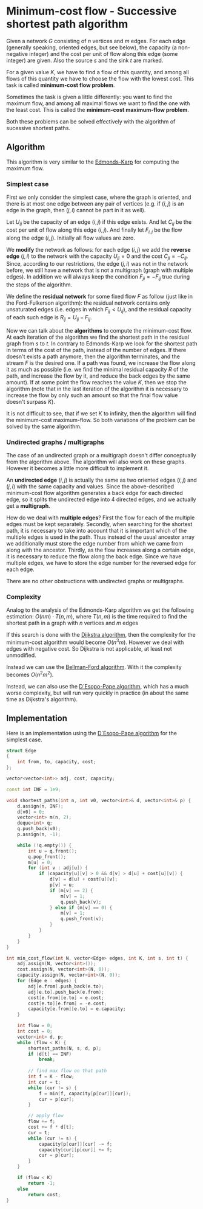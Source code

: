 <!--?title Minimum-cost flow - Successive shortest path algorithm -->
# Minimum-cost flow - Successive shortest path algorithm

Given a network $G$ consisting of $n$ vertices and $m$ edges.
For each edge (generally speaking, oriented edges, but see below), the capacity (a non-negative integer) and the cost per unit of flow along this edge (some integer) are given.
Also the source $s$ and the sink $t$ are marked.

For a given value $K$, we have to find a flow of this quantity, and among all flows of this quantity we have to choose the flow with the lowest cost.
This task is called **minimum-cost flow problem**.

Sometimes the task is given a little differently:
you want to find the maximum flow, and among all maximal flows we want to find the one with the least cost.
This is called the **minimum-cost maximum-flow problem**.

Both these problems can be solved effectively with the algorithm of sucessive shortest paths.

## Algorithm

This algorithm is very similar to the [Edmonds-Karp](./graph/edmonds_karp.html) for computing the maximum flow.

### Simplest case

First we only consider the simplest case, where the graph is oriented, and there is at most one edge between any pair of vertices (e.g. if $(i, j)$ is an edge in the graph, then $(j, i)$ cannot be part in it as well).

Let $U_{i j}$ be the capacity of an edge $(i, j)$ if this edge exists.
And let $C_{i j}$ be the cost per unit of flow along this edge $(i, j)$.
And finally let $F_{i, j}$ be the flow along the edge $(i, j)$.
Initially all flow values are zero.

We **modify** the network as follows:
for each edge $(i, j)$ we add the **reverse edge** $(j, i)$ to the network with the capacity $U_{j i} = 0$ and the cost $C_{j i} = -C_{i j}$.
Since, according to our restrictions, the edge $(j, i)$ was not in the network before, we still have a network that is not a multigraph (graph with multiple edges).
In addition we will always keep the condition $F_{j i} = -F_{i j}$ true during the steps of the algorithm.

We define the **residual network** for some fixed flow $F$ as follow (just like in the Ford-Fulkerson algorithm):
the residual network contains only unsaturated edges (i.e. edges in which $F_{i j} < U_{i j}$), and the residual capacity of each such edge is $R_{i j} = U_{i j} - F_{i j}$.

Now we can talk about the **algorithms** to compute the minimum-cost flow.
At each iteration of the algorithm we find the shortest path in the residual graph from $s$ to $t$.
In contrary to Edmonds-Karp we look for the shortest path in terms of the cost of the path, instead of the number of edges.
If there doesn't exists a path anymore, then the algorithm terminates, and the stream $F$ is the desired one.
If a path was found, we increase the flow along it as much as possible (i.e. we find the minimal residual capacity $R$ of the path, and increase the flow by it, and reduce the back edges by the same amount).
If at some point the flow reaches the value $K$, then we stop the algorithm (note that in the last iteration of the algorithm it is necessary to increase the flow by only such an amount so that the final flow value doesn't surpass $K$).

It is not difficult to see, that if we set $K$ to infinity, then the algorithm will find the minimum-cost maximum-flow.
So both variations of the problem can be solved by the same algorithm.

### Undirected graphs / multigraphs

The case of an undirected graph or a multigraph doesn't differ conceptually from the algorithm above.
The algorithm will also work on these graphs.
However it becomes a little more difficult to implement it.

An **undirected edge** $(i, j)$ is actually the same as two oriented edges $(i, j)$ and $(j, i)$ with the same capacity and values.
Since the above-described minimum-cost flow algorithm generates a back edge for each directed edge, so it splits the undirected edge into $4$ directed edges, and we actually get a **multigraph**.

How do we deal with **multiple edges**?
First the flow for each of the multiple edges must be kept separately.
Secondly, when searching for the shortest path, it is necessary to take into account that it is important which of the multiple edges is used in the path.
Thus instead of the usual ancestor array we additionally must store the edge number from which we came from along with the ancestor.
Thirdly, as the flow increases along a certain edge, it is necessary to reduce the flow along the back edge.
Since we have multiple edges, we have to store the edge number for the reversed edge for each edge.

There are no other obstructions with undirected graphs or multigraphs.

### Complexity

Analog to the analysis of the Edmonds-Karp algorithm we get the following estimation:
$O(n m) \cdot T(n, m)$, where $T(n, m)$ is the time required to find the shortest path in a graph with $n$ vertices and $m$ edges

If this search is done with the [Dijkstra algorithm](./graph/dijkstra.html), then the complexity for the minimum-cost algorithm would become $O(n^3 m)$.
However we deal with edges with negative cost.
So Dijkstra is not applicable, at least not unmodified.

Instead we can use the [Bellman-Ford algorithm](./graph/bellman_ford.html). With it the complexity becomes $O(n^2 m^2)$.

Instead, we can also use the [D´Esopo-Pape algorithm](./graph/desopo_pape.html), which has a much worse complexity, but will run very quickly in practice (in about the same time as Dijkstra's algorithm).

## Implementation

Here is an implementation using the [D´Esopo-Pape algorithm](./graph/desopo_pape.html) for the simplest case.

```cpp min_cost_flow_successive_shortest_path
struct Edge
{
    int from, to, capacity, cost;
};

vector<vector<int>> adj, cost, capacity;

const int INF = 1e9;

void shortest_paths(int n, int v0, vector<int>& d, vector<int>& p) {
    d.assign(n, INF);
    d[v0] = 0;
    vector<int> m(n, 2);
    deque<int> q;
    q.push_back(v0);
    p.assign(n, -1);

    while (!q.empty()) {
        int u = q.front();
        q.pop_front();
        m[u] = 0;
        for (int v : adj[u]) {
            if (capacity[u][v] > 0 && d[v] > d[u] + cost[u][v]) {
                d[v] = d[u] + cost[u][v];
                p[v] = u;
                if (m[v] == 2) {
                    m[v] = 1;
                    q.push_back(v);
                } else if (m[v] == 0) {
                    m[v] = 1;
                    q.push_front(v);
                }
            }
        }
    }
}

int min_cost_flow(int N, vector<Edge> edges, int K, int s, int t) {
    adj.assign(N, vector<int>());
    cost.assign(N, vector<int>(N, 0));
    capacity.assign(N, vector<int>(N, 0));
    for (Edge e : edges) {
        adj[e.from].push_back(e.to);
        adj[e.to].push_back(e.from);
        cost[e.from][e.to] = e.cost;
        cost[e.to][e.from] = -e.cost;
        capacity[e.from][e.to] = e.capacity;
    }

    int flow = 0;
    int cost = 0;
    vector<int> d, p;
    while (flow < K) {
        shortest_paths(N, s, d, p);
        if (d[t] == INF)
            break;
        
        // find max flow on that path
        int f = K - flow;
        int cur = t;
        while (cur != s) {
            f = min(f, capacity[p[cur]][cur]);
            cur = p[cur];
        }

        // apply flow
        flow += f;
        cost += f * d[t];
        cur = t;
        while (cur != s) {
            capacity[p[cur]][cur] -= f;
            capacity[cur][p[cur]] += f;
            cur = p[cur];
        }
    }

    if (flow < K)
        return -1;
    else
        return cost;
}
```
